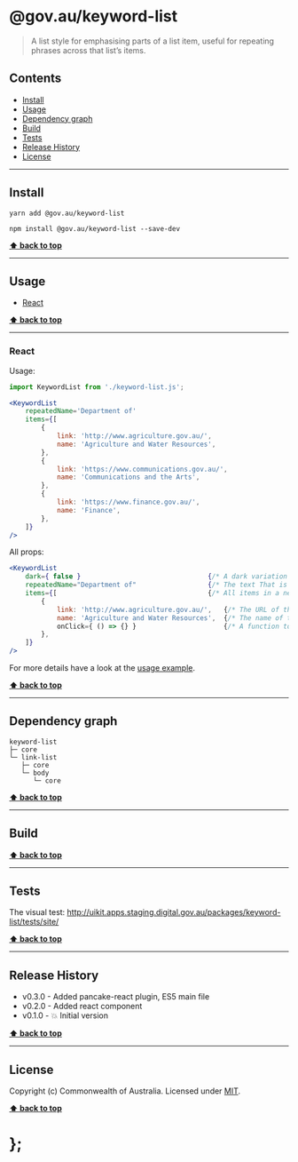 @gov.au/keyword-list
============

> A list style for emphasising parts of a list item, useful for repeating phrases across that list’s items. 


## Contents

* [Install](#install)
* [Usage](#usage)
* [Dependency graph](#dependency-graph)
* [Build](#build)
* [Tests](#tests)
* [Release History](#release-history)
* [License](#license)


----------------------------------------------------------------------------------------------------------------------------------------------------------------


## Install


```shell
yarn add @gov.au/keyword-list
```

```shell
npm install @gov.au/keyword-list --save-dev
```


**[⬆ back to top](#contents)**


----------------------------------------------------------------------------------------------------------------------------------------------------------------


## Usage


* [React](#react)


**[⬆ back to top](#contents)**


----------------------------------------------------------------------------------------------------------------------------------------------------------------


### React

Usage:

```jsx
import KeywordList from './keyword-list.js';

<KeywordList
	repeatedName='Department of'
	items={[
		{
			link: 'http://www.agriculture.gov.au/',
			name: 'Agriculture and Water Resources',
		},
		{
			link: 'https://www.communications.gov.au/',
			name: 'Communications and the Arts',
		},
		{
			link: 'https://www.finance.gov.au/',
			name: 'Finance',
		},
	]}
/>
```

All props:

```jsx
<KeywordList
	dark={ false }                                {/* A dark variation of the component */}
	repeatedName="Department of"                  {/* The text That is repeated in each item */}
	items={[                                      {/* All items in a neat array */}
		{
			link: 'http://www.agriculture.gov.au/',   {/* The URL of this item, optional */}
			name: 'Agriculture and Water Resources',  {/* The name of the item */}
			onClick={ () => {} }                      {/* A function to execute when the link is clicked, optional */}
		},
	]}
/>
```

For more details have a look at the [usage example](https://github.com/govau/uikit/tree/master/packages/keyword-list/tests/react/index.js).


**[⬆ back to top](#contents)**


----------------------------------------------------------------------------------------------------------------------------------------------------------------


## Dependency graph

```shell
keyword-list
├─ core
└─ link-list
   ├─ core
   └─ body
      └─ core
```


**[⬆ back to top](#contents)**


----------------------------------------------------------------------------------------------------------------------------------------------------------------


## Build


**[⬆ back to top](#contents)**


----------------------------------------------------------------------------------------------------------------------------------------------------------------


## Tests

The visual test: http://uikit.apps.staging.digital.gov.au/packages/keyword-list/tests/site/


**[⬆ back to top](#contents)**


----------------------------------------------------------------------------------------------------------------------------------------------------------------


## Release History

* v0.3.0 - Added pancake-react plugin, ES5 main file
* v0.2.0 - Added react component
* v0.1.0 - 💥 Initial version


**[⬆ back to top](#contents)**


----------------------------------------------------------------------------------------------------------------------------------------------------------------


## License

Copyright (c) Commonwealth of Australia.
Licensed under [MIT](https://raw.githubusercontent.com/govau/uikit/packages/core/master/LICENSE).


**[⬆ back to top](#contents)**

# };
